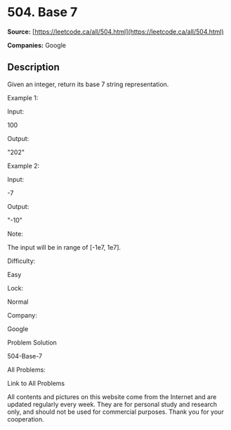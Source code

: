 # 504. Base 7

**Source:** [https://leetcode.ca/all/504.html](https://leetcode.ca/all/504.html)

**Companies:** Google

## Description

Given an integer, return its base 7 string representation.

Example 1:

Input:

100

Output:

"202"

Example 2:

Input:

-7

Output:

"-10"

Note:

The input will be in range of [-1e7, 1e7].

Difficulty:

Easy

Lock:

Normal

Company:

Google

Problem Solution

504-Base-7

All Problems:

Link to All Problems

All contents and pictures on this website come from the Internet and are updated regularly every week. They are for personal study and research only, and should not be used for commercial purposes. Thank you for your cooperation.

